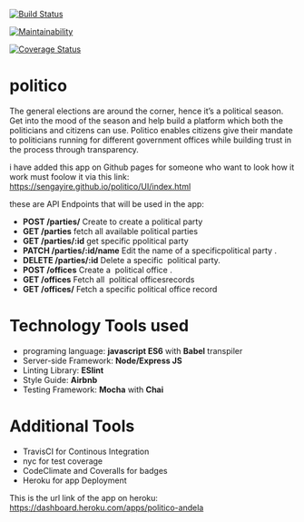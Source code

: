 [![Build Status](https://travis-ci.org/sengayire/politico.svg?branch=develop)](https://travis-ci.org/sengayire/politico)

[![Maintainability](https://api.codeclimate.com/v1/badges/b7f97318bdbc0480c4e2/maintainability)](https://codeclimate.com/github/sengayire/politico/maintainability)

[![Coverage Status](https://coveralls.io/repos/github/sengayire/politico/badge.svg?branch=develop)](https://coveralls.io/github/sengayire/politico?branch=develop&kill_cache=1)

# politico


The general elections are around the corner, hence it’s a political season. Get into the mood of the season and help build a platform which both the politicians and citizens can use.
Politico enables citizens give their mandate to politicians running for different government offices
while building trust in the process through transparency.

i have added this app on Github pages for someone who want to look how it work must foolow it via this link: https://sengayire.github.io/politico/UI/index.html

these are  API Endpoints that will be used in the app:
* **POST /parties/** Create to create a political party
* **GET /parties** fetch all available political parties
* **GET /parties/:id** get specific ppolitical party
* **PATCH /parties/:id/name** Edit the name of a specific ​ political party​ .
* **DELETE /parties/:id** Delete a specific ​ political party.
* **POST /offices** Create a ​ political office​ .
* **GET /offices** Fetch all ​ political offices​ records
* **GET /offices/<office-id>** Fetch a specific ​ political office​ record

# Technology Tools used
* programing language: **javascript ES6** with **Babel** transpiler
* Server-side Framework: **Node/Express JS**
* Linting Library: **ESlint**
* Style Guide: **Airbnb**
* Testing Framework: **Mocha** with **Chai**

# Additional Tools
* TravisCI for Continous Integration
* nyc for test coverage
* CodeClimate and Coveralls for badges
* Heroku for app Deployment 

This is the  url link of the app on heroku: https://dashboard.heroku.com/apps/politico-andela 
